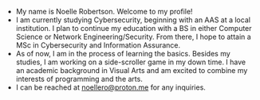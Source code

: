 - My name is Noelle Robertson. Welcome to my profile!
- I am currently studying Cybersecurity, beginning with an AAS at a local institution. I plan to continue my education with a BS in either Computer Science or Network Engineering/Security. From there, I hope to attain a MSc in Cybersecurity and Information Assurance. 
- As of now, I am in the process of learning the basics. Besides my studies, I am working on a side-scroller game in my down time. I have an academic background in Visual Arts and am excited to combine my interests of programming and the arts.
- I can be reached at noellero@proton.me for any inquiries.
